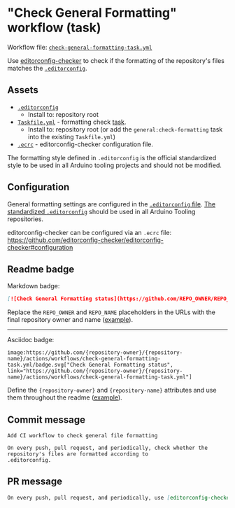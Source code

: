 # "Check General Formatting" workflow (task)

Workflow file: [`check-general-formatting-task.yml`](check-general-formatting-task.yml)

Use [editorconfig-checker](https://github.com/editorconfig-checker/editorconfig-checker) to check if the formatting of the repository's files matches the [`.editorconfig`](https://editorconfig.org/).

## Assets

- [`.editorconfig`](assets/shared/.editorconfig)
  - Install to: repository root
- [`Taskfile.yml`](assets/check-general-formatting-task/Taskfile.yml) - formatting check [task](https://taskfile.dev/).
  - Install to: repository root (or add the `general:check-formatting` task into the existing `Taskfile.yml`)
- [`.ecrc`](assets/check-general-formatting-task/.ecrc) - editorconfig-checker configuration file.

The formatting style defined in `.editorconfig` is the official standardized style to be used in all Arduino tooling projects and should not be modified.

## Configuration

General formatting settings are configured in the [`.editorconfig` file](https://editorconfig.org/). [The standardized `.editorconfig`](assets/shared/.editorconfig) should be used in all Arduino Tooling repositories.

editorconfig-checker can be configured via an `.ecrc` file:
https://github.com/editorconfig-checker/editorconfig-checker#configuration

## Readme badge

Markdown badge:

```markdown
[![Check General Formatting status](https://github.com/REPO_OWNER/REPO_NAME/actions/workflows/check-general-formatting-task.yml/badge.svg)](https://github.com/REPO_OWNER/REPO_NAME/actions/workflows/check-general-formatting-task.yml)
```

Replace the `REPO_OWNER` and `REPO_NAME` placeholders in the URLs with the final repository owner and name ([example](https://raw.githubusercontent.com/arduino-libraries/ArduinoIoTCloud/master/README.md)).

---

Asciidoc badge:

```adoc
image:https://github.com/{repository-owner}/{repository-name}/actions/workflows/check-general-formatting-task.yml/badge.svg["Check General Formatting status", link="https://github.com/{repository-owner}/{repository-name}/actions/workflows/check-general-formatting-task.yml"]
```

Define the `{repository-owner}` and `{repository-name}` attributes and use them throughout the readme ([example](https://raw.githubusercontent.com/arduino-libraries/WiFiNINA/master/README.adoc)).

## Commit message

```
Add CI workflow to check general file formatting

On every push, pull request, and periodically, check whether the repository's files are formatted according to
.editorconfig.
```

## PR message

```markdown
On every push, pull request, and periodically, use [editorconfig-checker](https://github.com/editorconfig-checker/editorconfig-checker) check whether the repository's files are formatted according to [`.editorconfig`](https://editorconfig.org/).
```
